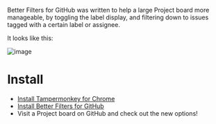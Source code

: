 Better Filters for GitHub was written to help a large Project board more manageable, by toggling the label display, and filtering down to issues tagged with a certain label or assignee.

It looks like this:

![image](https://cloud.githubusercontent.com/assets/153132/25295672/5ebc02d0-2699-11e7-8d31-96e1aaacf9ab.png)

# Install
- [Install Tampermonkey for Chrome](https://chrome.google.com/webstore/detail/tampermonkey/dhdgffkkebhmkfjojejmpbldmpobfkfo?hl=en)
- [Install Better Filters for GitHub](https://github.com/tableau-mkt/better-filters-for-github/raw/master/bfg.user.js)
- Visit a Project board on GitHub and check out the new options!
